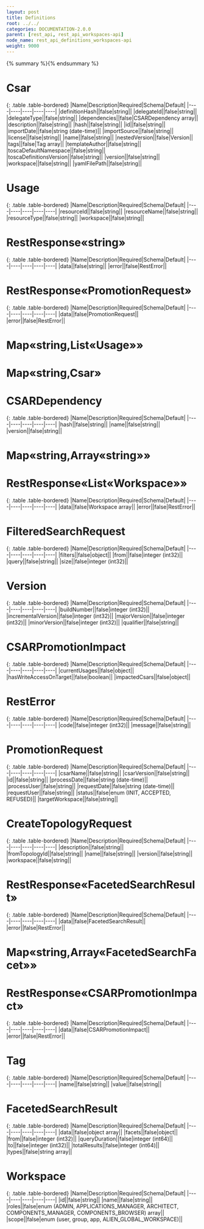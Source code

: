 ```yaml
---
layout: post
title: Definitions
root: ../../
categories: DOCUMENTATION-2.0.0
parent: [rest_api, rest_api_workspaces-api]
node_name: rest_api_definitions_workspaces-api
weight: 9000
---
```


{% summary %}{% endsummary %}

# Csar


{: .table .table-bordered}
|Name|Description|Required|Schema|Default|
|----|----|----|----|----|
|definitionHash||false|string||
|delegateId||false|string||
|delegateType||false|string||
|dependencies||false|CSARDependency array||
|description||false|string||
|hash||false|string||
|id||false|string||
|importDate||false|string (date-time)||
|importSource||false|string||
|license||false|string||
|name||false|string||
|nestedVersion||false|Version||
|tags||false|Tag array||
|templateAuthor||false|string||
|toscaDefaultNamespace||false|string||
|toscaDefinitionsVersion||false|string||
|version||false|string||
|workspace||false|string||
|yamlFilePath||false|string||


# Usage


{: .table .table-bordered}
|Name|Description|Required|Schema|Default|
|----|----|----|----|----|
|resourceId||false|string||
|resourceName||false|string||
|resourceType||false|string||
|workspace||false|string||


# RestResponse«string»


{: .table .table-bordered}
|Name|Description|Required|Schema|Default|
|----|----|----|----|----|
|data||false|string||
|error||false|RestError||


# RestResponse«PromotionRequest»


{: .table .table-bordered}
|Name|Description|Required|Schema|Default|
|----|----|----|----|----|
|data||false|PromotionRequest||
|error||false|RestError||


# Map«string,List«Usage»»

# Map«string,Csar»

# CSARDependency


{: .table .table-bordered}
|Name|Description|Required|Schema|Default|
|----|----|----|----|----|
|hash||false|string||
|name||false|string||
|version||false|string||


# Map«string,Array«string»»

# RestResponse«List«Workspace»»


{: .table .table-bordered}
|Name|Description|Required|Schema|Default|
|----|----|----|----|----|
|data||false|Workspace array||
|error||false|RestError||


# FilteredSearchRequest


{: .table .table-bordered}
|Name|Description|Required|Schema|Default|
|----|----|----|----|----|
|filters||false|object||
|from||false|integer (int32)||
|query||false|string||
|size||false|integer (int32)||


# Version


{: .table .table-bordered}
|Name|Description|Required|Schema|Default|
|----|----|----|----|----|
|buildNumber||false|integer (int32)||
|incrementalVersion||false|integer (int32)||
|majorVersion||false|integer (int32)||
|minorVersion||false|integer (int32)||
|qualifier||false|string||


# CSARPromotionImpact


{: .table .table-bordered}
|Name|Description|Required|Schema|Default|
|----|----|----|----|----|
|currentUsages||false|object||
|hasWriteAccessOnTarget||false|boolean||
|impactedCsars||false|object||


# RestError


{: .table .table-bordered}
|Name|Description|Required|Schema|Default|
|----|----|----|----|----|
|code||false|integer (int32)||
|message||false|string||


# PromotionRequest


{: .table .table-bordered}
|Name|Description|Required|Schema|Default|
|----|----|----|----|----|
|csarName||false|string||
|csarVersion||false|string||
|id||false|string||
|processDate||false|string (date-time)||
|processUser||false|string||
|requestDate||false|string (date-time)||
|requestUser||false|string||
|status||false|enum (INIT, ACCEPTED, REFUSED)||
|targetWorkspace||false|string||


# CreateTopologyRequest


{: .table .table-bordered}
|Name|Description|Required|Schema|Default|
|----|----|----|----|----|
|description||false|string||
|fromTopologyId||false|string||
|name||false|string||
|version||false|string||
|workspace||false|string||


# RestResponse«FacetedSearchResult»


{: .table .table-bordered}
|Name|Description|Required|Schema|Default|
|----|----|----|----|----|
|data||false|FacetedSearchResult||
|error||false|RestError||


# Map«string,Array«FacetedSearchFacet»»

# RestResponse«CSARPromotionImpact»


{: .table .table-bordered}
|Name|Description|Required|Schema|Default|
|----|----|----|----|----|
|data||false|CSARPromotionImpact||
|error||false|RestError||


# Tag


{: .table .table-bordered}
|Name|Description|Required|Schema|Default|
|----|----|----|----|----|
|name||false|string||
|value||false|string||


# FacetedSearchResult


{: .table .table-bordered}
|Name|Description|Required|Schema|Default|
|----|----|----|----|----|
|data||false|object array||
|facets||false|object||
|from||false|integer (int32)||
|queryDuration||false|integer (int64)||
|to||false|integer (int32)||
|totalResults||false|integer (int64)||
|types||false|string array||


# Workspace


{: .table .table-bordered}
|Name|Description|Required|Schema|Default|
|----|----|----|----|----|
|id||false|string||
|name||false|string||
|roles||false|enum (ADMIN, APPLICATIONS_MANAGER, ARCHITECT, COMPONENTS_MANAGER, COMPONENTS_BROWSER) array||
|scope||false|enum (user, group, app, ALIEN_GLOBAL_WORKSPACE)||


